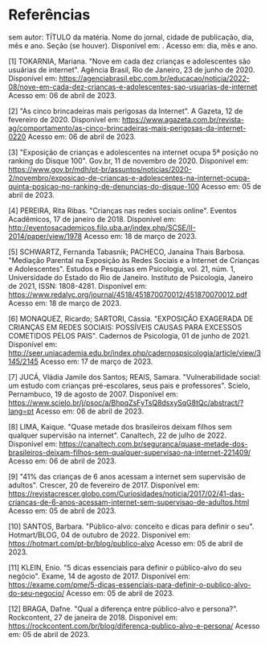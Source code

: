 # Referências

sem autor: TÍTULO da matéria. Nome do jornal, cidade de publicação, dia, mês e ano. Seção (se houver). Disponível em: <URL>. Acesso em: dia, mês e ano.

[1] TOKARNIA, Mariana. "Nove em cada dez crianças e adolescentes são usuárias de internet". Agência Brasil, Rio de Janeiro, 23 de junho de 2020. Disponível em: <https://agenciabrasil.ebc.com.br/educacao/noticia/2022-08/nove-em-cada-dez-criancas-e-adolescentes-sao-usuarias-de-internet> Acesso em: 06 de abril de 2023.

[2] "As cinco brincadeiras mais perigosas da Internet". A Gazeta, 12 de fevereiro de 2020. Disponível em: <https://www.agazeta.com.br/revista-ag/comportamento/as-cinco-brincadeiras-mais-perigosas-da-internet-0220> Acesso em: 06 de abril de 2023.
 
[3] "Exposição de crianças e adolescentes na internet ocupa 5ª posição no ranking do Disque 100". Gov.br, 11 de novembro de 2020. Disponível em: <https://www.gov.br/mdh/pt-br/assuntos/noticias/2020-2/novembro/exposicao-de-criancas-e-adolescentes-na-internet-ocupa-quinta-posicao-no-ranking-de-denuncias-do-disque-100> Acesso em: 05 de abril de 2023.
  
[4] PEREIRA, Rita Ribas. "Crianças nas redes sociais online". Eventos Acadêmicos, 17 de janeiro de 2018. Disponível em: <http://eventosacademicos.filo.uba.ar/index.php/SCSE/II-2014/paper/view/1978> Acesso em: 18 de março de 2023. 
 
[5] SCHWARTZ, Fernanda Tabasnik; PACHECO, Janaína Thais Barbosa. "Mediação Parental na Exposição às Redes Sociais e a Internet de Crianças e Adolescentes". Estudos e Pesquisas em Psicologia, vol. 21, núm. 1,
Universidade do Estado do Rio de Janeiro. Instituto de Psicologia, Janeiro de 2021, ISSN: 1808-4281. Disponível em: <https://www.redalyc.org/journal/4518/451870070012/451870070012.pdf> Acesso em: 18 de março de 2023. 
 
[6] MONAQUEZ, Ricardo; SARTORI, Cássia. "EXPOSIÇÃO EXAGERADA DE CRIANÇAS EM REDES SOCIAIS: POSSÍVEIS CAUSAS PARA EXCESSOS COMETIDOS PELOS PAIS". Cadernos de Psicologia, 01 de junho de 2021. Disponível em: <http://seer.uniacademia.edu.br/index.php/cadernospsicologia/article/view/3145/2145> Acesso em: 17 de março de 2023. 
 
[7] JUCÁ, Vládia Jamile dos Santos; REAIS, Samara. "Vulnerabilidade social: um estudo com crianças pré-escolares, seus pais e professores". Scielo, Pernambuco,  19 de agosto de 2007. Disponível em: <https://www.scielo.br/j/psoc/a/BhpqZsFyTsQ8dsxySqG8tQc/abstract/?lang=pt> Acesso em: 06 de abril de 2023. 
 
[8] LIMA, Kaique. "Quase metade dos brasileiros deixam filhos sem qualquer supervisão na internet". Canaltech, 22 de julho de 2022. Disponível em: <https://canaltech.com.br/seguranca/quase-metade-dos-brasileiros-deixam-filhos-sem-qualquer-supervisao-na-internet-221409/> Acesso em: 06 de abril de 2023.

[9] "41% das crianças de 6 anos acessam a internet sem supervisão de adultos". Crescer, 20 de fevereiro de 2017. Disponível em: <https://revistacrescer.globo.com/Curiosidades/noticia/2017/02/41-das-criancas-de-6-anos-acessam-internet-sem-supervisao-de-adultos.html> Acesso em: 05 de abril de 2023.
 
[10] SANTOS, Barbara. "Público-alvo: conceito e dicas para definir o seu". Hotmart/BLOG, 04 de outubro de 2022. Disponível em: <https://hotmart.com/pt-br/blog/publico-alvo> Acesso em: 05 de abril de 2023.
 
[11] KLEIN, Enio. "5 dicas essenciais para definir o público-alvo do seu negócio". Exame, 14 de agosto de 2017. Disponível em: <https://exame.com/pme/5-dicas-essenciais-para-definir-o-publico-alvo-do-seu-negocio/> Acesso em: 05 de abril de 2023.
 
[12] BRAGA, Dafne. "Qual a diferença entre público-alvo e persona?". Rockcontent, 27 de janeira de 2018. Disponível em: <https://rockcontent.com/br/blog/diferenca-publico-alvo-e-persona/> Acesso em: 05 de abril de 2023.
